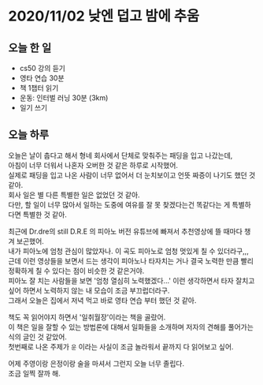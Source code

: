 # 2020/11/02 낮엔 덥고 밤에 추움

## 오늘 한 일

- cs50 강의 듣기
- 영타 연습 30분
- 책 1챕터 읽기
- 운동: 인터벌 러닝 30분 (3km)
- 일기 쓰기

## 오늘 하루

오늘은 날이 춥다고 해서 형네 회사에서 단체로 맞춰주는 패딩을 입고 나갔는데,  
아침이 너무 더워서 나혼자 오버한 것 같은 하루로 시작했어.  
실제로 패딩을 입고 나온 사람이 너무 없어서 더 눈치보이고 언뜻 짜증이 나기도 했던 것 같아.  
회사 일은 별 다른 특별한 일은 없었던 것 같아.  
다만, 할 일이 너무 많아서 일하는 도중에 여유를 잘 못 찾겠다는건 똑같다는 게 특별하다면 특별한 것 같아.

최근에 Dr.dre의 still D.R.E 의 피아노 버전 유튜브에 빠져서 추천영상에 뜰 때마다 챙겨 보곤했어.  
내가 피아노에 엄청 관심이 많았자나. 이 곡도 피아노로 엄청 멋있게 칠 수 있더라구,,,  
근데 이런 영상들을 보면서 드는 생각이 피아노나 타자치는 거나 결국 노력한 만큼 빨리 정확하게 칠 수 있다는 점이 비슷한 것 같은거야.  
피아노 잘 치는 사람들을 보면 '엄청 열심히 노력했겠다...' 이런 생각하면서 타자 잘치고 싶어 하면서 노력하지 않는 내 모습이 조금 부끄럽더라구.  
그래서 오늘은 집에서 저녁 먹고 바로 영타 연습 부터 했던 것 같아.

책도 꼭 읽어야지 하면서 '일취월장'이라는 책을 골랐어.  
이 책은 일을 잘할 수 있는 방법론에 대해서 일화들을 소개하며 저자의 견해를 풀어가는 식의 글인 것 같았어.  
첫번째로 나온 주제가 `운` 이라는 사실이 조금 놀라워서 끝까지 다 읽어보고 싶어.

어제 주영이랑 은정이랑 술을 마셔서 그런지 오늘 너무 졸립다.  
조금 일찍 잘까 해.
